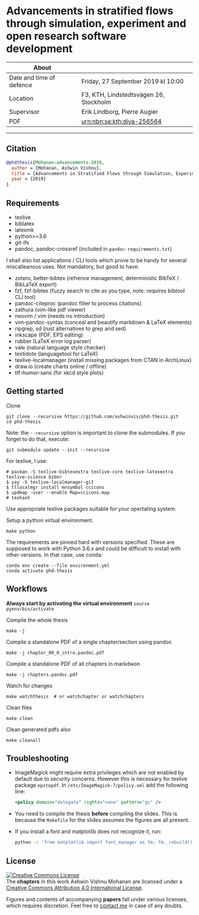 # Advancements in stratified flows through simulation, experiment and open research software development

| About                    |                                                                                               |
|--------------------------|-----------------------------------------------------------------------------------------------|
| Date and time of defence | Friday, 27 September 2019 kl 10:00                                                            |
| Location                 | F3, KTH, Lindstedtsvägen 26, Stockholm                                                        |
| Supervisor               | Erik Lindborg, Pierre Augier                                                                  |
| PDF                      | [urn:nbn:se:kth:diva-256564](http://urn.kb.se/resolve?urn=urn%3Anbn%3Ase%3Akth%3Adiva-256564) |
---

## Citation

```bibtex
@phdthesis{Mohanan-advancements-2019,
  author = {Mohanan, Ashwin Vishnu},
  title = {Advancements in Stratified Flows through Simulation, Experiment and Open Research Software Development},
  year = {2019}
}
```

## Requirements

* texlive
* biblatex
* latexmk
* python>=3.6
* git-lfs
* pandoc, pandoc-crossref (included in `pandoc-requirements.txt`)

I shall also list applications / CLI tools which prove to be handy for
several miscalleanous uses. Not mandatory, but good to have:

* zotero, better-bibtex (refrence management, deterministic BibTeX / BibLaTeX export)
* fzf, fzf-bibtex (fuzzy search to cite as you type, *note:* requires bibtool CLI tool)
* pandoc-citeproc (pandoc filter to process citations)
* zathura (vim-like pdf viewer)
* neovim / vim (needs no introduction)
* vim-pandoc-syntax (conceal and beautify markdown & LaTeX elements)
* ripgrep, sd (rust alternatives to grep and sed)
* inkscape (PDF, EPS editing)
* rubber (LaTeX error log parser)
* vale (natural language style checker)
* textidote (languagetool for LaTeX)
* texlive-localmanager (install missing packages from CTAN in ArchLinux)
* draw.io (create charts online / offline)
* ttf-humor-sans (for xkcd style plots)

## Getting started

Clone

    git clone --recursive https://github.com/ashwinvis/phd-thesis.git
    cd phd-thesis

Note: the `--recursive` option is important to clone the submodules. If you
forget to do that, execute:

    git submodule update --init --recursive

For texlive, I use:

    # pacman -S texlive-bibtexextra texlive-core texlive-latexextra texlive-science biber
    $ yay -S texlive-localmanager-git
    $ tllocalmgr install mnsymbol ccicons
    $ updmap -user --enable Map=ccicons.map
    # texhash

Use appropriate texlive packages suitable for your opertating system.

Setup a python virtual environment.

    make python

The requirements are pinned hard with versions specified. These are supposed to
work with Python 3.6.x and could be difficult to install with other versions.
In that case, use conda:

    conda env create --file environment.yml
    conda activate phd-thesis


## Workflows

**Always start by activating the virtual environment** `source pyenv/bin/activate`

Compile the whole thesis

    make -j

Compile a standalone PDF of a single chapter/section using pandoc

    make -j chapter_00_0_intro.pandoc.pdf

Compile a standalone PDF of all chapters in markdwon

    make -j chapters.pandoc.pdf

Watch for changes

    make watchthesis  # or watchchapter or watchchapters

Clean files

    make clean

Clean generated pdfs also

    make cleanall


## Troubleshooting

- ImageMagick might require extra privileges which are not enabled by default
  due to security concerns. However this is necessary for texlive package
  `epstopdf`. In `/etc/ImageMagick-7/policy.xml` add the following line:

  ```xml
  <policy domain="delegate" rights="none" pattern="gs" />
  ```

- You need to compile the thesis **before** compiling the slides. This is
  because the `Makefile` for the slides assumes the figures are all present.

- If you install a font and matplotlib does not recognize it, run:

  ```sh
  python -c 'from matplotlib import font_manager as fm; fm._rebuild()
  ```

## License

<a rel="license" href="http://creativecommons.org/licenses/by/4.0/"><img
alt="Creative Commons License" style="border-width:0"
src="https://i.creativecommons.org/l/by/4.0/88x31.png" /></a><br />
The **chapters** in this work
<span xmlns:cc="http://creativecommons.org/ns#"
property="cc:attributionName">Ashwin Vishnu Mohanan</span> are licensed under a
<a rel="license" href="http://creativecommons.org/licenses/by/4.0/">Creative
Commons Attribution 4.0 International License</a>.

Figures and contents of accompanying **papers** fall under various licenses,
which requires discretion. Feel free to [contact
me](https://ashwinvis.github.io/pages/contact.html) in case of any doubts.
